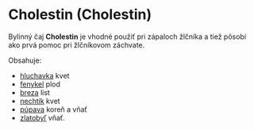 Cholestin (Cholestin)
=====================

Bylinný čaj **Cholestin** je vhodné použiť pri zápaloch žlčníka a tiež pôsobí
ako prvá pomoc pri žlčníkovom záchvate.

Obsahuje:

* [hluchavka](/sip/bylinky/hluchavka-biela) kvet
* [fenykel](/sip/bylinky/fenikel-obycajny) plod
* [breza](/sip/bylinky/breza-previsnuta) list
* [nechtík](/sip/bylinky/nechtik-lekarsky) kvet
* [púpava](/sip/bylinky/pupava-lekarska) koreň a vňať
* [zlatobyľ](/sip/bylinky/zlatobyl-obycajna) vňať.
